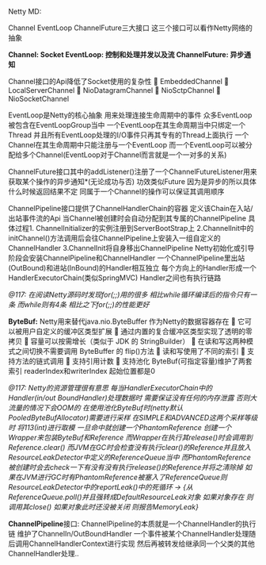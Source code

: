 Netty MD:

Channel EventLoop ChannelFuture三大接口 这三个接口可以看作Netty网络的抽象

**Channel: Socket
EventLoop: 控制和处理并发以及流
ChannelFuture: 异步通知**

Channel接口的Api降低了Socket使用的复杂性
 EmbeddedChannel
 LocalServerChannel
 NioDatagramChannel
 NioSctpChannel
 NioSocketChannel

EventLoop是Netty的核心抽象 用来处理连接生命周期中的事件
众多EventLoop被包含在EventLoopGroup当中 一个EventLoop在其生命周期当中只绑定一个Thread 并且所有EventLoop处理的I/O事件只再其专有的Thread上面执行
一个Channel在其生命周期中只能注册与一个EventLoop 而一个EventLoop可以被分配给多个Channel(EventLoop对于Channel而言就是一个一对多的关系)

ChannelFuture接口其中的addListener()注册了一个ChannelFutureListener用来获取某个操作的异步通知*(无论成功与否) 功效类似Future<T> 因为是异步的所以具体什么时候返回结果不定 同属于一个Channel的操作可以保证其调用顺序

ChannelPipeline接口提供了ChannelHandlerChain的容器 定义该Chain在入站/出站事件流的Api 当Channel被创建时会自动分配到其专属的ChannelPipeline
具体过程1. ChannelInitializer的实例注册到ServerBootStrap上 2.ChannelInit中的initChannel()方法调用后会往ChannelPipeline上安装入一组自定义的ChannelHandler 3.ChannelInit将自身移出ChannelPipeline
Netty初始化或引导阶段会安装ChannelPipeline和ChannelHandler 一个ChannelPipeline里出站(OutBound)和进站(InBound)的Handler相互独立 每个方向上的Handler形成一个HandlerExecutorChain(类似SpringMVC) Handler之间也有执行链路

_@117: 在阅读Netty源码时发现for(;;)用的很多 相比while循环编译后的指令只有一条 而while则有4条 相比之下for(;;)的性能更好_

**ByteBuf:** Netty用来替代java.nio.ByteBuffer 作为Netty的数据容器存在
 它可以被用户自定义的缓冲区类型扩展
 通过内置的复合缓冲区类型实现了透明的零拷贝
 容量可以按需增长（类似于 JDK 的 StringBuilder）
 在读和写这两种模式之间切换不需要调用 ByteBuffer 的 flip()方法
 读和写使用了不同的索引
 支持方法的链式调用
 支持引用计数
 支持池化
ByteBuf(可指定容量)维护了两套索引 readerIndex和writerIndex 起始位置都是0 

_@117: Netty的资源管理很有意思 每当HandlerExecutorChain中的Handler(in/out BoundHandler)处理数据时 需要保证没有任何的内存泄露 否则大流量的情况下会OOM的 在使用池化ByteBuf时(netty默认PooledByteBufAllocator)需要进行采样 在SIMPLE和ADVANCED这两个采样等级时 将113(int)进行取模 一旦命中就创建一个PhantomReference 创建一个Wrapper来包装ByteBuf和Reference 而Wrapper在执行其release()时会调用到Reference.clear() 而JVM在GC时会检查没有执行clear()的Reference并且放入ResourceLeakDetector中定义的ReferenceQueue<T>当中 而PhantomReference被创建时会去check一下有没有没有执行release()的Reference并将之清除掉 如果在JVM进行GC时有PhantomReference被塞入了ReferenceQueue则ResourceLeakDetector中的reportLeak()中的死循环 -> {从ReferenceQueue.poll()并且强转成DefaultResourceLeak对象 如果对象存在 则调用其close() 如果对象此时还没被关闭 则报告MemoryLeak}_

**ChannelPipeline**接口: ChannelPipeline的本质就是一个ChannelHandler的执行链 维护了ChannelIn/OutBoundHandler 一个事件被某个ChannelHandler处理随后调用ChannelHandlerContext进行实现 然后再被转发给继承同一个父类的其他ChannelHandler处理..
 







